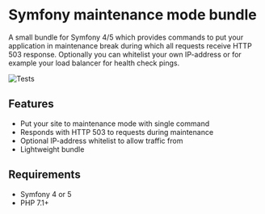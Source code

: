 # Symfony maintenance mode bundle

A small bundle for Symfony 4/5 which provides commands to put your application in maintenance break during which
all requests receive HTTP 503 response. Optionally you can whitelist your own IP-address or for example
your load balancer for health check pings.

![Tests](https://github.com/Jontsa/JontsaMaintenanceBundle/workflows/Tests/badge.svg)

## Features

- Put your site to maintenance mode with single command
- Responds with HTTP 503 to requests during maintenance
- Optional IP-address whitelist to allow traffic from
- Lightweight bundle

## Requirements

- Symfony 4 or 5
- PHP 7.1+
